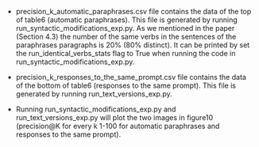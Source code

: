 * precision_k_automatic_paraphrases.csv file contains the data of the top of table6 (automatic paraphrases).
This file is generated by running run_syntactic_modifications_exp.py.
As we mentioned in the paper (Section 4.3) the number of the same verbs in the sentences of the paraphrases paragraphs is 
20% (80% distinct). It can be printed by set the run_identical_verbs_stats flag to True 
when running the code in run_syntactic_modifications_exp.py.
  
* precision_k_responses_to_the_same_prompt.csv file contains the data of the bottom of table6 (responses to the same prompt).
This file is generated by running run_text_versions_exp.py.
  
* Running run_syntactic_modifications_exp.py and run_text_versions_exp.py will plot the two
images in figure10 (precision@K for every k 1-100 for automatic paraphrases and responses to the same prompt).
  